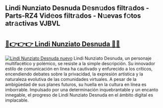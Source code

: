 ## Lindi Nunziato Desnuda D𝚎sn𝚞dos filtr𝚊dos - Parts-RZ4 Vid𝚎os filtr𝚊dos - N𝚞evas f𝚘tos atr𝚊ctivas VJBVL

# <h2><a href="http://mb32wxn.tromn.icu/?c=Lindi+Nunziato+Desnuda">🔗👉👉👉 Lindi Nunziato Desnuda 🔗🔗</a></h2>

[![Lindi Nunziato Desnuda nuevo](https://i.imgur.com/pEAQMta.gif)](http://mb32wxn.tromn.icu/?c=Lindi+Nunziato+Desnuda)
Lindi Nunziato Desnuda, un personaje multifacético y polémico, se resiste a la simple descripción. Su innovador estilo de comunicación en línea ha cautivado y enfurecido a los críticos, encendiendo debates sobre la privacidad, la expresión artística y la naturaleza evolutiva de las comunidades virtuales. A pesar de la ambigüedad de sus planes futuros, su huella en la cultura en línea es imborrable. Impulsado por una determinación inquebrantable y un encanto innegable, el progreso de Lindi Nunziato Desnuda en el ámbito digital es implacable.

